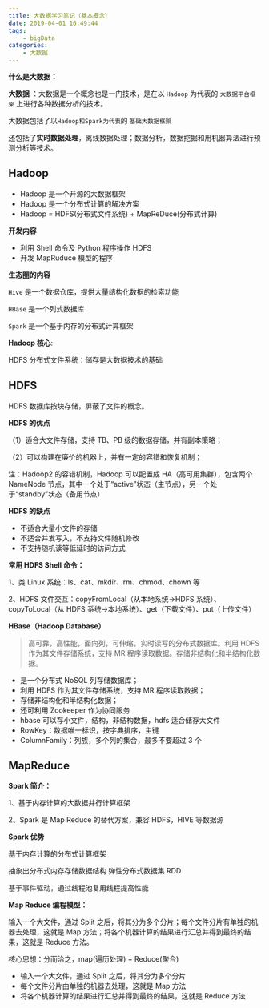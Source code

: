 ```yaml
---
title: 大数据学习笔记（基本概念）
date: 2019-04-01 16:49:44
tags: 
    - bigData
categories: 
    - 大数据
---
```


**什么是大数据：**

**大数据** ：大数据是一个概念也是一门技术，是在以 `Hadoop` 为代表的 `大数据平台框架` 上进行各种数据分析的技术。

大数据包括了以`Hadoop和Spark为代表`的 `基础大数据框架`

还包括了**实时数据处理**，离线数据处理；数据分析，数据挖掘和用机器算法进行预测分析等技术。

<!-- more -->

## Hadoop

-   Hadoop 是一个开源的大数据框架
-   Hadoop 是一个分布式计算的解决方案
-   Hadoop = HDFS(分布式文件系统) + MapReDuce(分布式计算)

**开发内容**

-   利用 Shell 命令及 Python 程序操作 HDFS
-   开发 MapRuduce 模型的程序

**生态圈的内容**

`Hive` 是一个数据仓库，提供大量结构化数据的检索功能

`HBase` 是一个列式数据库

`Spark` 是一个基于内存的分布式计算框架

**Hadoop 核心**:

HDFS 分布式文件系统：储存是大数据技术的基础

## HDFS

HDFS 数据库按块存储，屏蔽了文件的概念。

**HDFS 的优点**

（1）适合大文件存储，支持 TB、PB 级的数据存储，并有副本策略；

（2）可以构建在廉价的机器上，并有一定的容错和恢复机制；

注：Hadoop2 的容错机制，Hadoop 可以配置成 HA（高可用集群），包含两个 NameNode 节点，其中一个处于“active”状态（主节点），另一个处于“standby”状态（备用节点）

**HDFS 的缺点**

-   不适合大量小文件的存储
-   不适合并发写入，不支持文件随机修改
-   不支持随机读等低延时的访问方式

**常用 HDFS Shell 命令：**

1、类 Linux 系统：ls、cat、mkdir、rm、chmod、chown 等

2、HDFS 文件交互：copyFromLocal（从本地系统->HDFS 系统）、copyToLocal（从 HDFS 系统->本地系统）、get（下载文件）、put（上传文件）

**HBase（Hadoop Database）**

> 高可靠，高性能，面向列，可伸缩，实时读写的分布式数据库。利用 HDFS 作为其文件存储系统，支持 MR 程序读取数据。存储非结构化和半结构化数据。

-   是一个分布式 NoSQL 列存储数据库；
-   利用 HDFS 作为其文件存储系统，支持 MR 程序读取数据；
-   存储非结构化和半结构化数据；
-   还可利用 Zookeeper 作为协同服务
-   hbase 可以存小文件，结构，非结构数据，hdfs 适合储存大文件
-   RowKey：数据唯一标识，按字典排序，主键
-   ColumnFamily：列族，多个列的集合，最多不要超过 3 个

## MapReduce

**Spark 简介：**

1、基于内存计算的大数据并行计算框架

2、Spark 是 Map Reduce 的替代方案，兼容 HDFS，HIVE 等数据源

**Spark 优势**

基于内存计算的分布式计算框架

抽象出分布式内存存储数据结构 弹性分布式数据集 RDD

基于事件驱动，通过线程池复用线程提高性能

**Map Reduce 编程模型：**

输入一个大文件，通过 Split 之后，将其分为多个分片；每个文件分片有单独的机器去处理，这就是 Map 方法；将各个机器计算的结果进行汇总并得到最终的结果，这就是 Reduce 方法。

核心思想：分而治之，map(遍历处理) + Reduce(聚合)

-   输入一个大文件，通过 Split 之后，将其分为多个分片
-   每个文件分片由单独的机器去处理，这就是 Map 方法
-   将各个机器计算的结果进行汇总并得到最终的结果，这就是 Reduce 方法
